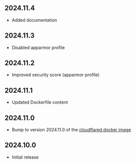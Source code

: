 <!-- https://developers.home-assistant.io/docs/add-ons/presentation#keeping-a-changelog -->

## 2024.11.4

- Added documentation

## 2024.11.3

- Disabled apparmor profile

## 2024.11.2

- Improved security score (apparmor profile)

## 2024.11.1

- Updated Dockerfile content

## 2024.11.0

- Bump to version 2024.11.0 of the [cloudflared docker image](https://hub.docker.com/r/cloudflare/cloudflared)

## 2024.10.0

- Initial release